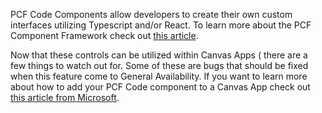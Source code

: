 PCF Code Components allow developers to create their own custom interfaces utilizing Typescript and/or React.  To learn more about the PCF Component Framework check out [this article]([https://docs.microsoft.com/en-us/powerapps/developer/component-framework/custom-controls-overview](https://docs.microsoft.com/en-us/powerapps/developer/component-framework/custom-controls-overview)).  

Now that these controls can be utilized within Canvas Apps ( there are a few things to watch out for. Some of these are bugs that should be fixed when this feature come to General Availability. If you want to learn more about how to add your PCF Code component to a Canvas App check out [this article from Microsoft]([https://docs.microsoft.com/en-us/powerapps/developer/component-framework/component-framework-for-canvas-apps](https://docs.microsoft.com/en-us/powerapps/developer/component-framework/component-framework-for-canvas-apps)).
<!--stackedit_data:
eyJoaXN0b3J5IjpbLTE3MDk1NjI0NDFdfQ==
-->